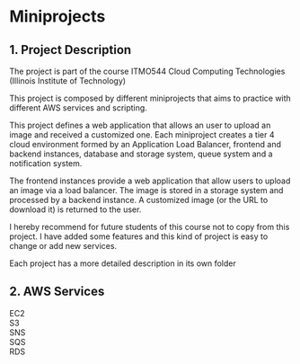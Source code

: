 # Miniprojects

## 1. Project Description
The project is part of the course ITMO544 Cloud Computing Technologies (Illinois Institute of Technology)

This project is composed by different miniprojects that aims to practice with different AWS services and scripting.

This project defines a web application that allows an user to upload an image and received a customized one.
Each miniproject creates a tier 4 cloud environment formed by an Application Load Balancer, frontend and backend instances, database and storage system, queue system and a notification system.

The frontend instances provide a web application that allow users to upload an image via a load balancer. The image is stored in a storage system and processed by a backend instance. A customized image (or the URL to download it) is returned to the user.

I hereby recommend for future students of this course not to copy from this project. I have added some features and this kind of project is easy to change or add new services.

Each project has a more detailed description in its own folder

## 2. AWS Services
EC2  
S3  
SNS  
SQS  
RDS  
